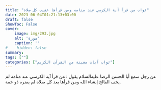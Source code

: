 ```yaml
---
title: "ثواب من قرأ آية الكرسي عند منامه ومن قرأها عقيب كل صلاة"
date: 2023-06-04T01:21:13+03:00
draft: false
ShowToc: False
cover:
    image: img/293.jpg
    alt: 'صورة'
    caption: ''
#    hidden: false
summary: 
tags: [""]
categories: ["ثواب آيات معينة من القرآن الكريم"]
---
```

عن رجل
سمع أبا الحسن الرضا عليه‌السلام يقول : من قرأ آية الكرسي عند منامه لم
يخف الفالج إنشاء الله ومن قرأها بعد كل صلاة لم يضره ذو حمة.

